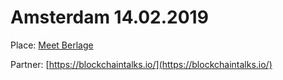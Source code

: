 # Amsterdam 14.02.2019

Place: [Meet Berlage](https://meetberlage.com/)

Partner: [https://blockchaintalks.io/](https://blockchaintalks.io/)

